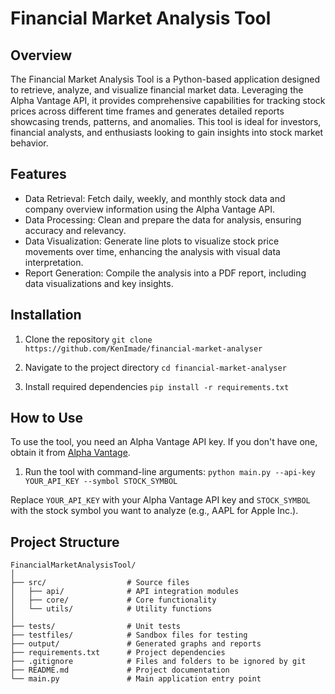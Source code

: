 # Financial Market Analysis Tool

## Overview
The Financial Market Analysis Tool is a Python-based application designed to retrieve, analyze, and visualize financial market data. Leveraging the Alpha Vantage API, it provides comprehensive capabilities for tracking stock prices across different time frames and generates detailed reports showcasing trends, patterns, and anomalies. This tool is ideal for investors, financial analysts, and enthusiasts looking to gain insights into stock market behavior.

## Features
- Data Retrieval: Fetch daily, weekly, and monthly stock data and company overview information using the Alpha Vantage API.
- Data Processing: Clean and prepare the data for analysis, ensuring accuracy and relevancy.
- Data Visualization: Generate line plots to visualize stock price movements over time, enhancing the analysis with visual data interpretation.
- Report Generation: Compile the analysis into a PDF report, including data visualizations and key insights.

## Installation

1. Clone the repository
```git clone https://github.com/KenImade/financial-market-analyser```

2. Navigate to the project directory
```cd financial-market-analyser```

3. Install required dependencies
```pip install -r requirements.txt```

## How to Use
To use the tool, you need an Alpha Vantage API key. If you don't have one, obtain it
from [Alpha Vantage](https://www.alphavantage.co/).

1. Run the tool with command-line arguments:
```python main.py --api-key YOUR_API_KEY --symbol STOCK_SYMBOL```

Replace `YOUR_API_KEY` with your Alpha Vantage API key and `STOCK_SYMBOL` with the stock symbol you want to analyze (e.g., AAPL for Apple Inc.). 

## Project Structure

```
FinancialMarketAnalysisTool/
│
├── src/                  # Source files
│   ├── api/              # API integration modules
│   ├── core/             # Core functionality
│   └── utils/            # Utility functions
│
├── tests/                # Unit tests
├── testfiles/            # Sandbox files for testing
├── output/               # Generated graphs and reports
├── requirements.txt      # Project dependencies
├── .gitignore            # Files and folders to be ignored by git
├── README.md             # Project documentation
└── main.py               # Main application entry point
```
